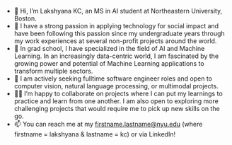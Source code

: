 - 👋 Hi, I’m Lakshyana KC, an MS in AI student at Northeastern University, Boston.
- 💞️ I have a strong passion in applying technology for social impact and have been following this passion since my undergraduate years through my work experiences at several non-profit projects around the world. 
- 📖 In grad school, I have specialized in the field of AI and Machine Learning. In an increasingly data-centric world, I am fascinated by the growing power and potential of Machine Learning applications to transform multiple sectors.
- 👀 I am actively seeking fulltime software engineer roles and open to computer vision, natural language processing, or multimodal projects.
- 👩‍💻 I’m happy to collaborate on projects where I can put my learnings to practice and learn from one another. I am also open to exploring more challenging projects that would require me to pick up new skills on the go. 
- 📫 You can reach me at my firstname.lastname@nyu.edu (where firstname = lakshyana & lastname = kc) or via LinkedIn! 

<!---
lakshyana/lakshyana is a ✨ special ✨ repository because its `README.md` (this file) appears on your GitHub profile.
You can click the Preview link to take a look at your changes.
--->
